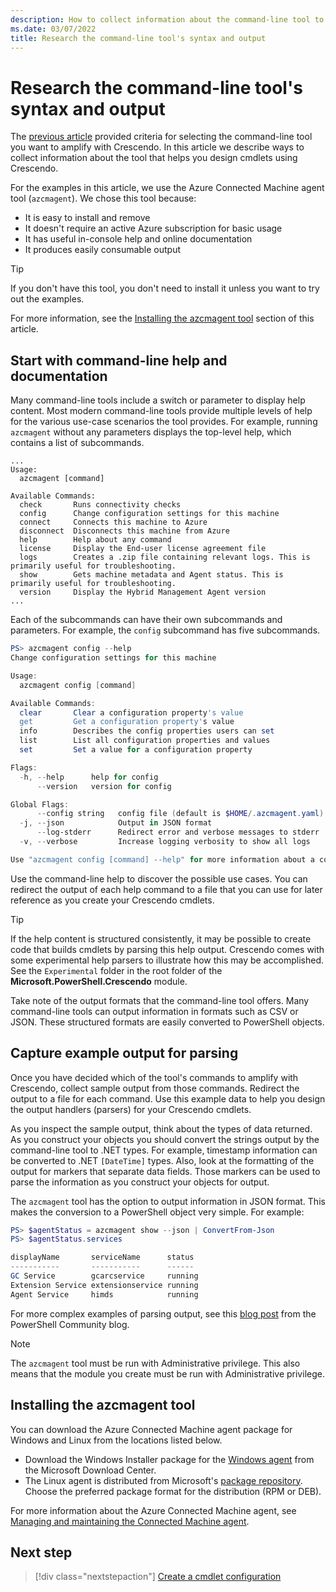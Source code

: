```yaml
---
description: How to collect information about the command-line tool to decide which features to implement in your cmdlets.
ms.date: 03/07/2022
title: Research the command-line tool's syntax and output
---
```

# Research the command-line tool's syntax and output

The [previous article](choose-command-line-tool.md) provided criteria for selecting the command-line
tool you want to amplify with Crescendo. In this article we describe ways to collect information
about the tool that helps you design cmdlets using Crescendo.

For the examples in this article, we use the Azure Connected Machine agent tool (`azcmagent`). We
chose this tool because:

- It is easy to install and remove
- It doesn't require an active Azure subscription for basic usage
- It has useful in-console help and online documentation
- It produces easily consumable output

> [!TIP]
> If you don't have this tool, you don't need to install it unless you want to try out the examples.
>
> For more information, see the [Installing the azcmagent tool](#installing-the-azcmagent-tool)
> section of this article.

## Start with command-line help and documentation

Many command-line tools include a switch or parameter to display help content. Most modern
command-line tools provide multiple levels of help for the various use-case scenarios the tool
provides. For example, running `azcmagent` without any parameters displays the top-level help, which
contains a list of subcommands.

```output
...
Usage:
  azcmagent [command]

Available Commands:
  check       Runs connectivity checks
  config      Change configuration settings for this machine
  connect     Connects this machine to Azure
  disconnect  Disconnects this machine from Azure
  help        Help about any command
  license     Display the End-user license agreement file
  logs        Creates a .zip file containing relevant logs. This is primarily useful for troubleshooting.
  show        Gets machine metadata and Agent status. This is primarily useful for troubleshooting.
  version     Display the Hybrid Management Agent version
...
```

Each of the subcommands can have their own subcommands and parameters. For example, the `config`
subcommand has five subcommands.

```powershell
PS> azcmagent config --help
Change configuration settings for this machine

Usage:
  azcmagent config [command]

Available Commands:
  clear       Clear a configuration property's value
  get         Get a configuration property's value
  info        Describes the config properties users can set
  list        List all configuration properties and values
  set         Set a value for a configuration property

Flags:
  -h, --help      help for config
      --version   version for config

Global Flags:
      --config string   config file (default is $HOME/.azcmagent.yaml)
  -j, --json            Output in JSON format
      --log-stderr      Redirect error and verbose messages to stderr
  -v, --verbose         Increase logging verbosity to show all logs

Use "azcmagent config [command] --help" for more information about a command.
```

Use the command-line help to discover the possible use cases. You can redirect the output of each
help command to a file that you can use for later reference as you create your Crescendo cmdlets.

> [!TIP]
> If the help content is structured consistently, it may be possible to create code that builds
> cmdlets by parsing this help output. Crescendo comes with some experimental help parsers to
> illustrate how this may be accomplished. See the `Experimental` folder in the root folder of the
> **Microsoft.PowerShell.Crescendo** module.

Take note of the output formats that the command-line tool offers. Many command-line tools can
output information in formats such as CSV or JSON. These structured formats are easily converted to
PowerShell objects.

## Capture example output for parsing

Once you have decided which of the tool's commands to amplify with Crescendo, collect sample output
from those commands. Redirect the output to a file for each command. Use this example data to help
you design the output handlers (parsers) for your Crescendo cmdlets.

As you inspect the sample output, think about the types of data returned. As you construct your
objects you should convert the strings output by the command-line tool to .NET types. For example,
timestamp information can be converted to .NET `[DateTime]` types. Also, look at the formatting of
the output for markers that separate data fields. Those markers can be used to parse the information
as you construct your objects for output.

The `azcmagent` tool has the option to output information in JSON format. This makes the conversion
to a PowerShell object very simple. For example:

```powershell
PS> $agentStatus = azcmagent show --json | ConvertFrom-Json
PS> $agentStatus.services

displayName       serviceName      status
-----------       -----------      ------
GC Service        gcarcservice     running
Extension Service extensionservice running
Agent Service     himds            running
```

For more complex examples of parsing output, see this
[blog post](https://devblogs.microsoft.com/powershell-community/a-closer-look-at-the-parsing-code-of-a-crescendo-output-handler/)
from the PowerShell Community blog.

> [!NOTE]
> The `azcmagent` tool must be run with Administrative privilege. This also means that the module
> you create must be run with Administrative privilege.

## Installing the azcmagent tool

You can download the Azure Connected Machine agent package for Windows and Linux from the locations
listed below.

- Download the Windows Installer package for the
  [Windows agent](https://aka.ms/AzureConnectedMachineAgent) from the Microsoft Download Center.
- The Linux agent is distributed from Microsoft's
  [package repository](https://packages.microsoft.com/). Choose the preferred package format for the
  distribution (RPM or DEB).

For more information about the Azure Connected Machine agent, see
[Managing and maintaining the Connected Machine agent](/azure/azure-arc/servers/manage-agent).

## Next step

> [!div class="nextstepaction"]
> [Create a cmdlet configuration](create-new-cmdlet.md)
